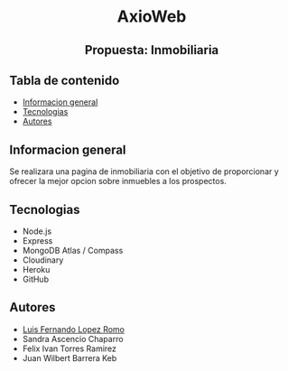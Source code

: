 <p align="center">
  <h1 align="center">AxioWeb</h1>
  <h2 align="center">Propuesta: Inmobiliaria</h2>
</p>

## Tabla de contenido
* [Informacion general](#informacion-general)
* [Tecnologias](#tecnologias)
* [Autores](#autores)

## Informacion general
Se realizara una pagina de inmobiliaria con el objetivo de proporcionar y ofrecer la mejor opcion sobre inmuebles a los prospectos.
	
## Tecnologias
* Node.js
* Express
* MongoDB Atlas / Compass
* Cloudinary
* Heroku
* GitHub

## Autores
* [Luis Fernando Lopez Romo](https://github.com/Romo43)
* Sandra Ascencio Chaparro
* Felix Ivan Torres Ramirez
* Juan Wilbert Barrera Keb
